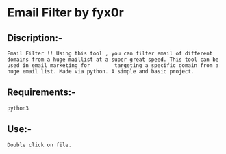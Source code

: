# Email Filter by fyx0r
## Discription:-
    Email Filter !! Using this tool , you can filter email of different domains from a huge maillist at a super great speed. This tool can be used in email marketing for        targeting a specific domain from a huge email list. Made via python. A simple and basic project.
## Requirements:-
    python3     
## Use:-
    Double click on file.

